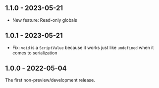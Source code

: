 ## 1.1.0 - 2023-05-21

- New feature: Read-only globals

## 1.0.1 - 2023-05-21

- Fix: `void` is a `ScriptValue` because it works just like `undefined` when it comes to serialization

## 1.0.0 - 2022-05-04

The first non-preview/development release.
